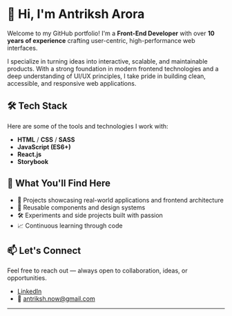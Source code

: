 # 👋 Hi, I'm Antriksh Arora

Welcome to my GitHub portfolio! I'm a **Front-End Developer** with over **10 years of experience** crafting user-centric, high-performance web interfaces.

I specialize in turning ideas into interactive, scalable, and maintainable products. With a strong foundation in modern frontend technologies and a deep understanding of UI/UX principles, I take pride in building clean, accessible, and responsive web applications.

## 🛠️ Tech Stack
Here are some of the tools and technologies I work with:

- **HTML** / **CSS** / **SASS**
- **JavaScript (ES6+)**
- **React.js**
- **Storybook**

## 💼 What You'll Find Here
- 📂 Projects showcasing real-world applications and frontend architecture  
- 🧩 Reusable components and design systems  
- 🛠️ Experiments and side projects built with passion  
- 📈 Continuous learning through code  

## 📫 Let's Connect
Feel free to reach out — always open to collaboration, ideas, or opportunities.

- [LinkedIn](https://www.linkedin.com/in/antriksharora/)  
- 📧 antriksh.now@gmail.com

---

